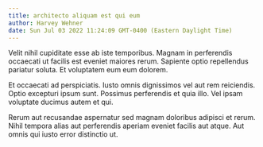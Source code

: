```yaml
---
title: architecto aliquam est qui eum
author: Harvey Wehner
date: Sun Jul 03 2022 11:24:09 GMT-0400 (Eastern Daylight Time)
---
```

Velit nihil cupiditate esse ab iste temporibus. Magnam in perferendis occaecati ut facilis est eveniet maiores rerum. Sapiente optio repellendus pariatur soluta. Et voluptatem eum eum dolorem.

 Et occaecati ad perspiciatis. Iusto omnis dignissimos vel aut rem reiciendis. Optio excepturi ipsum sunt. Possimus perferendis et quia illo. Vel ipsam voluptate ducimus autem et qui.

 Rerum aut recusandae aspernatur sed magnam doloribus adipisci et rerum. Nihil tempora alias aut perferendis aperiam eveniet facilis aut atque. Aut omnis qui iusto error distinctio ut.